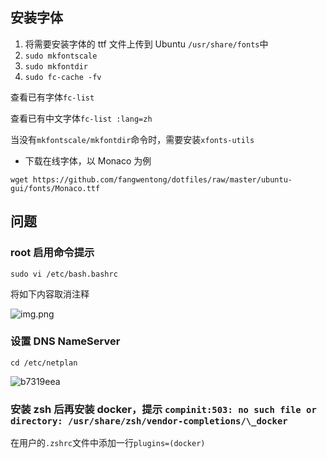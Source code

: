 ## 安装字体

1. 将需要安装字体的 ttf 文件上传到 Ubuntu `/usr/share/fonts`中
2. `sudo mkfontscale`
3. `sudo mkfontdir`
4. `sudo fc-cache -fv`

查看已有字体`fc-list`

查看已有中文字体`fc-list :lang=zh`

当没有`mkfontscale/mkfontdir`命令时，需要安装`xfonts-utils`

- 下载在线字体，以 Monaco 为例

```shell
wget https://github.com/fangwentong/dotfiles/raw/master/ubuntu-gui/fonts/Monaco.ttf
```

## 问题

### root 启用命令提示

`sudo vi /etc/bash.bashrc`

将如下内容取消注释

![img.png](img/img.png)

### 设置 DNS NameServer

`cd /etc/netplan`

![b7319eea](img/b7319eea.png)

### 安装 zsh 后再安装 docker，提示 `compinit:503: no such file or directory: /usr/share/zsh/vendor-completions/\_docker`

在用户的`.zshrc`文件中添加一行`plugins=(docker)`
